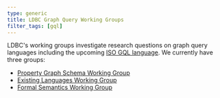 ```yaml
---
type: generic
title: LDBC Graph Query Working Groups
filter_tags: [gql]
---
```


LDBC's working groups investigate research questions on graph query languages including the upcoming [ISO GQL language](https://en.wikipedia.org/wiki/Graph_Query_Language). We currently have three groups:

* [Property Graph Schema Working Group](/gql-community/pgswg)
* [Existing Languages Working Group](/gql-community/elwg)
* [Formal Semantics Working Group](/gql-community/fswg)
